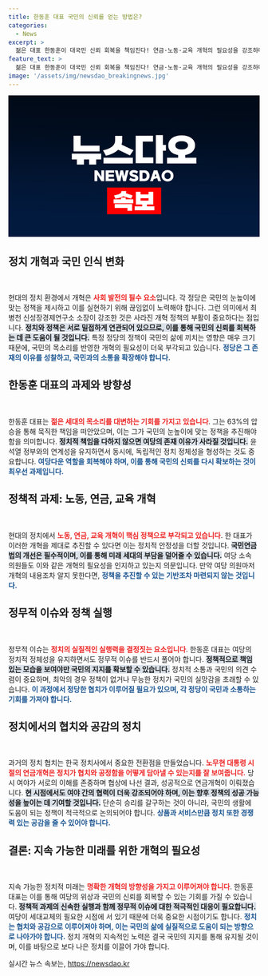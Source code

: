 ```yaml
---
title: 한동훈 대표 국민의 신뢰를 얻는 방법은?
categories:
  - News
excerpt: >
  젊은 대표 한동훈이 대국민 신뢰 회복을 책임진다! 연금·노동·교육 개혁의 필요성을 강조하며 여당다운 여당으로 전환할 숙제가 남았다. 국민의힘이 과거의 신뢰를 되찾을 수 있을지 촉각이 집중된다.
feature_text: >
  젊은 대표 한동훈이 대국민 신뢰 회복을 책임진다! 연금·노동·교육 개혁의 필요성을 강조하며 여당다운 여당으로 전환할 숙제가 남았다. 국민의힘이 과거의 신뢰를 되찾을 수 있을지 촉각이 집중된다.
image: '/assets/img/newsdao_breakingnews.jpg'
---
```


<p><img src="/assets/img/newsdao_breakingnews.jpg" alt="ranknews 속보" /></p>

<h2 data-ke-size="size26">정치 개혁과 국민 인식 변화</h2>

<p data-ke-size="size16">&nbsp;</p>

<p>현대의 정치 환경에서 개혁은 <b><span style="color: #ee2323;">사회 발전의 필수 요소</span></b>입니다. 각 정당은 국민의 눈높이에 맞는 정책을 제시하고 이를 실현하기 위해 끊임없이 노력해야 합니다. 그런 의미에서 최병천 신성장경제연구소 소장이 강조한 것은 사라진 개혁 정책의 부활이 중요하다는 점입니다. <b><span style="background-color: #21538527;">정치와 정책은 서로 밀접하게 연관되어 있으므로, 이를 통해 국민의 신뢰를 회복하는 데 큰 도움이 될 것입니다.</span></b> 특정 정당의 정책이 국민의 삶에 끼치는 영향은 매우 크기 때문에, 국민의 목소리를 반영한 개혁의 필요성이 더욱 부각되고 있습니다. <b><span style="color: #1a5490;">정당은 그 존재의 이유를 성찰하고, 국민과의 소통을 확장해야 합니다.</span></b></p>

<h2 data-ke-size="size26">한동훈 대표의 과제와 방향성</h2>

<p data-ke-size="size16">&nbsp;</p>

<p>한동훈 대표는 <b><span style="color: #ee2323;">젊은 세대의 목소리를 대변하는 기회를 가지고 있습니다</span></b>. 그는 63%의 압승을 통해 묵직한 책임을 떠안았으며, 이는 그가 국민의 눈높이에 맞는 정책을 추진해야 함을 의미합니다. <b><span style="background-color: #21538527;">정치적 책임을 다하지 않으면 여당의 존재 이유가 사라질 것입니다.</span></b> 윤석열 정부와의 연계성을 유지하면서 동시에, 독립적인 정치 정체성을 형성하는 것도 중요합니다. <b><span style="color: #1a5490;">여당다운 역할을 회복해야 하며, 이를 통해 국민의 신뢰를 다시 확보하는 것이 최우선 과제입니다.</span></b></p>

<h2 data-ke-size="size26">정책적 과제: 노동, 연금, 교육 개혁</h2>

<p data-ke-size="size16">&nbsp;</p>

<p>현대의 정치에서 <b><span style="color: #ee2323;">노동, 연금, 교육 개혁이 핵심 정책으로 부각되고 있습니다</span></b>. 한 대표가 이러한 개혁을 제대로 추진할 수 있다면 이는 정치적 안정성을 더할 것입니다. <b><span style="background-color: #21538527;">국민연금법의 개선은 필수적이며, 이를 통해 미래 세대의 부담을 덜어줄 수 있습니다.</span></b> 여당 소속 의원들도 이와 같은 개혁의 필요성을 인지하고 있는지 의문입니다. 만약 여당 의원마저 개혁의 내용조차 알지 못한다면, <b><span style="color: #1a5490;">정책을 추진할 수 있는 기반조차 마련되지 않는 것입니다.</span></b> </p>

<h2 data-ke-size="size26">정무적 이슈와 정책 실행</h2>

<p data-ke-size="size16">&nbsp;</p>

<p>정무적 이슈는 <b><span style="color: #ee2323;">정치의 실질적인 실행력을 결정짓는 요소입니다</span></b>. 한동훈 대표는 여당의 정치적 정체성을 유지하면서도 정무적 이슈를 반드시 풀어야 합니다. <b><span style="background-color: #21538527;">정책적으로 책임 있는 모습을 보여야만 국민의 지지를 확보할 수 있습니다.</span></b> 정치적 소통과 국민의 의견 수렴이 중요하며, 최악의 경우 정책이 없거나 무능한 정치가 국민의 실망감을 초래할 수 있습니다. <b><span style="color: #1a5490;">이 과정에서 정당한 협치가 이루어질 필요가 있으며, 각 정당이 국민과 소통하는 기회를 가져야 합니다.</span></b></p>

<h2 data-ke-size="size26">정치에서의 협치와 공감의 정치</h2>

<p data-ke-size="size16">&nbsp;</p>

<p>과거의 정치 협치는 한국 정치사에서 중요한 전환점을 만들었습니다. <b><span style="color: #ee2323;">노무현 대통령 시절의 연금개혁은 정치가 협치와 공정함을 어떻게 담아낼 수 있는지를 잘 보여줍니다.</span></b> 당시 여야가 서로의 이해를 존중하며 협상에 나선 결과, 성공적으로 연금개혁이 이뤄졌습니다. <b><span style="background-color: #21538527;">현 시점에서도 여야 간의 협력이 더욱 강조되어야 하며, 이는 향후 정책의 성공 가능성을 높이는 데 기여할 것입니다.</span></b> 단순히 승리를 갈구하는 것이 아니라, 국민의 생활에 도움이 되는 정책이 적극적으로 논의되어야 합니다. <b><span style="color: #1a5490;">상품과 서비스만큼 정치 또한 경쟁력 있는 공감을 줄 수 있어야 합니다.</span></b></p>

<h2 data-ke-size="size26">결론: 지속 가능한 미래를 위한 개혁의 필요성</h2>

<p data-ke-size="size16">&nbsp;</p>

<p>지속 가능한 정치적 미래는 <b><span style="color: #ee2323;">명확한 개혁의 방향성을 가지고 이루어져야 합니다</span></b>. 한동훈 대표는 이를 통해 여당의 위상과 국민의 신뢰를 회복할 수 있는 기회를 가질 수 있습니다. <b><span style="background-color: #21538527;">정책적 과제의 신속한 실행과 함께 정무적 이슈에 대한 적극적인 대응이 필요합니다.</span></b> 여당이 세대교체의 필요한 시점에 서 있기 때문에 더욱 중요한 시점이기도 합니다. <b><span style="color: #1a5490;">정치는 협치와 공감으로 이루어져야 하며, 이는 국민의 삶에 실질적으로 도움이 되는 방향으로 나아가야 합니다.</span></b> 정치 개혁의 지속적인 노력은 결국 국민의 지지를 통해 유지될 것이며, 이를 바탕으로 보다 나은 정치를 이끌어 가야 합니다.</p>
실시간 뉴스 속보는, <a href="https://newsdao.kr" rel="dofollow">https://newsdao.kr</a>


